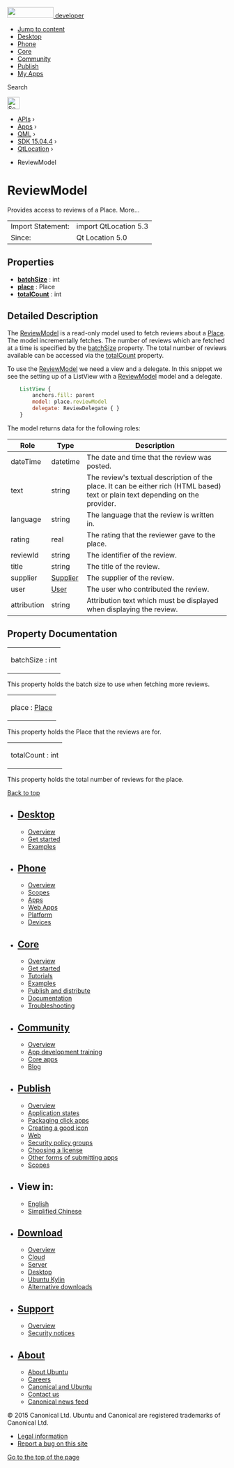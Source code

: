 <a href="https://developer.ubuntu.com/" class="logo-ubuntu"><img src="https://developer.ubuntu.com/assets/sites/ubuntu/latest/u/img/logos/logo-ubuntu-orange.svg" width="106" height="25" /> <span>developer</span></a>

-   [Jump to content](index.html#main-content)
-   [Desktop](https://developer.ubuntu.com/en/desktop/)
-   [Phone](https://developer.ubuntu.com/en/phone/)
-   [Core](https://developer.ubuntu.com/core)
-   [Community](https://developer.ubuntu.com/en/community/)
-   [Publish](https://developer.ubuntu.com/en/publish/)
-   [My Apps](https://myapps.developer.ubuntu.com/)

Search

<img src="https://developer.ubuntu.com/assets/sites/ubuntu/latest/u/img/search-white.svg" alt="Search" height="28" />

-   [APIs](../../../../index.html) ›
-   [Apps](../../../index.html) ›
-   [QML](../../index.html) ›
-   [SDK 15.04.4](../index.html) ›
-   [QtLocation](../QtLocation/index.html) ›

<!-- -->

-   ReviewModel

ReviewModel
===========

<span class="subtitle"></span>
Provides access to reviews of a Place. More...

|                   |                       |
|-------------------|-----------------------|
| Import Statement: | import QtLocation 5.3 |
| Since:            | Qt Location 5.0       |

<span id="properties"></span>
Properties
----------

-   ****[batchSize](../../sdk-15.04.1/QtLocation.ReviewModel/index.html#batchSize-prop)**** : int
-   ****[place](../../sdk-15.04.1/QtLocation.ReviewModel/index.html#place-prop)**** : Place
-   ****[totalCount](../../sdk-15.04.1/QtLocation.ReviewModel/index.html#totalCount-prop)**** : int

<span id="details"></span>
Detailed Description
--------------------

The [ReviewModel](../../sdk-15.04.1/QtLocation.ReviewModel/index.html) is a read-only model used to fetch reviews about a [Place](../../sdk-15.04.1/QtLocation.location-cpp-qml/index.html#place). The model incrementally fetches. The number of reviews which are fetched at a time is specified by the [batchSize](../../sdk-15.04.1/QtLocation.ReviewModel/index.html#batchSize-prop) property. The total number of reviews available can be accessed via the [totalCount](../../sdk-15.04.1/QtLocation.ReviewModel/index.html#totalCount-prop) property.

To use the [ReviewModel](../../sdk-15.04.1/QtLocation.ReviewModel/index.html) we need a view and a delegate. In this snippet we see the setting up of a ListView with a [ReviewModel](../../sdk-15.04.1/QtLocation.ReviewModel/index.html) model and a delegate.

``` qml
    ListView {
        anchors.fill: parent
        model: place.reviewModel
        delegate: ReviewDelegate { }
    }
```

The model returns data for the following roles:

| Role        | Type                                                         | Description                                                                                                                     |
|-------------|--------------------------------------------------------------|---------------------------------------------------------------------------------------------------------------------------------|
| dateTime    | datetime                                                     | The date and time that the review was posted.                                                                                   |
| text        | string                                                       | The review's textual description of the place. It can be either rich (HTML based) text or plain text depending on the provider. |
| language    | string                                                       | The language that the review is written in.                                                                                     |
| rating      | real                                                         | The rating that the reviewer gave to the place.                                                                                 |
| reviewId    | string                                                       | The identifier of the review.                                                                                                   |
| title       | string                                                       | The title of the review.                                                                                                        |
| supplier    | [Supplier](../../sdk-15.04.1/QtLocation.Supplier/index.html) | The supplier of the review.                                                                                                     |
| user        | [User](../../sdk-15.04.1/QtLocation.User/index.html)         | The user who contributed the review.                                                                                            |
| attribution | string                                                       | Attribution text which must be displayed when displaying the review.                                                            |

Property Documentation
----------------------

<table>
<colgroup>
<col width="100%" />
</colgroup>
<tbody>
<tr class="odd">
<td><p><span id="batchSize-prop"></span><span class="name">batchSize</span> : <span class="type">int</span></p></td>
</tr>
</tbody>
</table>

This property holds the batch size to use when fetching more reviews.

<table>
<colgroup>
<col width="100%" />
</colgroup>
<tbody>
<tr class="odd">
<td><p><span id="place-prop"></span><span class="name">place</span> : <span class="type"><a href="../../sdk-15.04.1/QtLocation.Place/index.html">Place</a></span></p></td>
</tr>
</tbody>
</table>

This property holds the Place that the reviews are for.

<table>
<colgroup>
<col width="100%" />
</colgroup>
<tbody>
<tr class="odd">
<td><p><span id="totalCount-prop"></span><span class="name">totalCount</span> : <span class="type">int</span></p></td>
</tr>
</tbody>
</table>

This property holds the total number of reviews for the place.

[Back to top](index.html#)

-   [Desktop](https://developer.ubuntu.com/en/desktop/)
    ---------------------------------------------------

    -   [Overview](https://developer.ubuntu.com/en/desktop/)
    -   [Get started](http://snapcraft.io/?utm_source=developer.ubuntu.com&utm_medium=devportal&utm_term=snaps%20snapcraft%20desktop&utm_content=menu&utm_campaign=duc_snappers)
    -   [Examples](https://github.com/ubuntu/snappy-playpen)

-   [Phone](https://developer.ubuntu.com/en/phone/)
    -----------------------------------------------

    -   [Overview](https://developer.ubuntu.com/en/phone/)
    -   [Scopes](https://developer.ubuntu.com/en/phone/scopes/)
    -   [Apps](https://developer.ubuntu.com/en/phone/apps/)
    -   [Web Apps](https://developer.ubuntu.com/en/phone/web/)
    -   [Platform](https://developer.ubuntu.com/en/phone/platform/)
    -   [Devices](https://developer.ubuntu.com/en/phone/devices/)

-   [Core](https://developer.ubuntu.com/core)
    -----------------------------------------

    -   [Overview](https://developer.ubuntu.com/core)
    -   [Get started](https://developer.ubuntu.com/core/get-started)
    -   [Tutorials](https://developer.ubuntu.com/core/tutorials)
    -   [Examples](https://developer.ubuntu.com/core/examples)
    -   [Publish and distribute](https://developer.ubuntu.com/core/publish-and-distribute)
    -   [Documentation](https://developer.ubuntu.com/core/documentation)
    -   [Troubleshooting](https://developer.ubuntu.com/core/troubleshooting)

-   [Community](https://developer.ubuntu.com/en/community/)
    -------------------------------------------------------

    -   [Overview](https://developer.ubuntu.com/en/community/)
    -   [App development training](https://developer.ubuntu.com/en/community/training/)
    -   [Core apps](https://developer.ubuntu.com/en/community/core-apps/)
    -   [Blog](https://developer.ubuntu.com/en/community/blog/)

-   [Publish](https://developer.ubuntu.com/en/publish/)
    ---------------------------------------------------

    -   [Overview](https://developer.ubuntu.com/en/publish/)
    -   [Application states](https://developer.ubuntu.com/en/publish/application-states/)
    -   [Packaging click apps](https://developer.ubuntu.com/en/publish/packaging-click-apps/)
    -   [Creating a good icon](https://developer.ubuntu.com/en/publish/creating-a-good-icon/)
    -   [Web](https://developer.ubuntu.com/en/publish/web/)
    -   [Security policy groups](https://developer.ubuntu.com/en/publish/security-policy-groups/)
    -   [Choosing a license](https://developer.ubuntu.com/en/publish/choosing-a-license/)
    -   [Other forms of submitting apps](https://developer.ubuntu.com/en/publish/other-forms-of-submitting-apps/)
    -   [Scopes](https://developer.ubuntu.com/en/publish/scopes/)

-   View in:
    --------

    -   [English](index.html "Change to language: English")
    -   [Simplified Chinese](index.html "Change to language: Simplified Chinese")

-   [Download](http://ubuntu.com/download/)
    ---------------------------------------

    -   [Overview](http://ubuntu.com/download)
    -   [Cloud](http://ubuntu.com/download/cloud)
    -   [Server](http://ubuntu.com/download/server)
    -   [Desktop](http://ubuntu.com/download/desktop)
    -   [Ubuntu Kylin](http://ubuntu.com/download/ubuntu-kylin)
    -   [Alternative downloads](http://ubuntu.com/download/alternative-downloads)

-   [Support](http://ubuntu.com/support/)
    -------------------------------------

    -   [Overview](http://ubuntu.com/support)
    -   [Security notices](http://www.ubuntu.com/usn/)

-   [About](http://ubuntu.com/about/)
    ---------------------------------

    -   [About Ubuntu](http://ubuntu.com/about/about-ubuntu)
    -   [Careers](http://www.canonical.com/careers)
    -   [Canonical and Ubuntu](http://ubuntu.com/about/canonical-and-ubuntu)
    -   [Contact us](http://ubuntu.com/about/contact-us)
    -   [Canonical news feed](http://insights.ubuntu.com/feed/)

© 2015 Canonical Ltd. Ubuntu and Canonical are registered trademarks of Canonical Ltd.

-   [Legal information](http://www.ubuntu.com/legal)
-   [Report a bug on this site](https://bugs.launchpad.net/developer-ubuntu-com/)

<span class="accessibility-aid">[Go to the top of the page](index.html#)</span>
